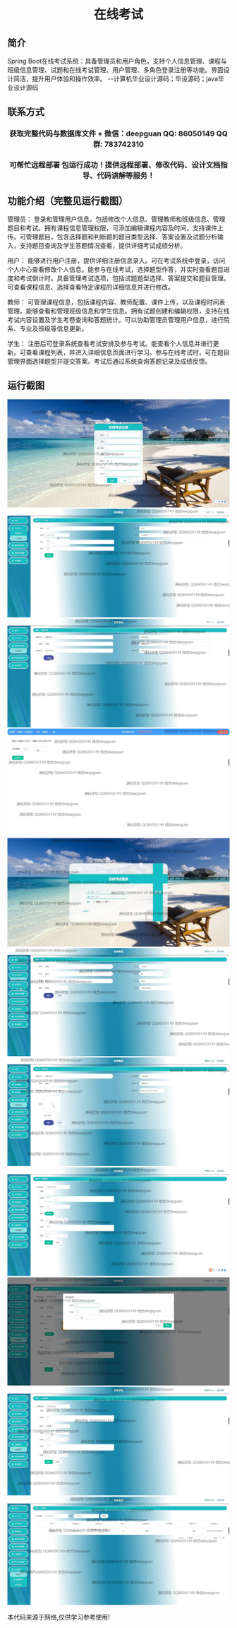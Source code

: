 <p><h1 align="center">在线考试</h1></p>

## 简介
Spring Boot在线考试系统：具备管理员和用户角色，支持个人信息管理、课程与班级信息管理、试题和在线考试管理、用户管理、多角色登录注册等功能。界面设计简洁，提升用户体验和操作效率。    --计算机毕业设计源码；毕设源码；java毕业设计源码


## 联系方式
<p><h3 align="center">获取完整代码与数据库文件 + 微信：deepguan QQ: 86050149 QQ群: 783742310</h3></p>
<p><h3 align="center">可帮忙远程部署 包运行成功！提供远程部署、修改代码、设计文档指导、代码讲解等服务！</h3></p>

## 功能介绍（完整见运行截图）
管理员： 登录和管理用户信息，包括修改个人信息、管理教师和班级信息、管理题目和考试。拥有课程信息管理权限，可添加编辑课程内容及时间，支持课件上传。可管理题目，包含选择题和判断题的题目类型选择、答案设置及试题分析输入，支持题目查询及学生答题情况查看，提供详细考试成绩分析。

用户： 能够进行用户注册，提供详细注册信息录入。可在考试系统中登录，访问个人中心查看修改个人信息。能参与在线考试，选择题型作答，并实时查看题目进度和考试倒计时。具备管理考试选项，包括试题题型选择、答案提交和题目管理。可查看课程信息、选择查看特定课程的详细信息并进行修改。

教师： 可管理课程信息，包括课程内容、教师配置、课件上传，以及课程时间表管理。能够查看和管理班级信息和学生信息。拥有试题创建和编辑权限，支持在线考试内容设置及学生考卷查询和答题统计。可以协助管理员管理用户信息，进行院系、专业及班级等信息更新。

学生： 注册后可登录系统查看考试安排及参与考试。能查看个人信息并进行更新。可查看课程列表，并进入详细信息页面进行学习。参与在线考试时，可在题目管理界面选择题型并提交答案。考试后通过系统查询答题记录及成绩反馈。


## 运行截图
![](img/001.jpg)
![](img/002.jpg)
![](img/003.jpg)
![](img/004.jpg)
![](img/005.jpg)
![](img/006.jpg)
![](img/007.jpg)
![](img/008.jpg)
![](img/009.jpg)
![](img/010.jpg)
![](img/011.jpg)

<p>本代码来源于网络,仅供学习参考使用!</p>
